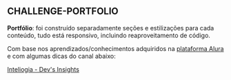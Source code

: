 ## CHALLENGE-PORTFOLIO

**Portfólio**: foi construído separadamente seções e estilizações para cada conteúdo, tudo está responsivo, incluindo reaproveitamento de código.

Com base nos aprendizados/conhecimentos adquiridos na [plataforma Alura](https://www.alura.com.br/) e com algumas dicas do canal abaixo:

[Inteliogia - Dev's Insights](https://www.youtube.com/watch?v=3v2RUozpDVw&list=PLaLQ4gJXUd6DP5n1t8r4rwF40ahLgUlMg)
